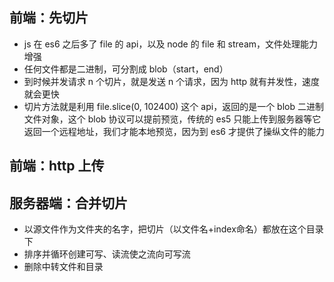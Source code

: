 ## 前端：先切片
- js 在 es6 之后多了 file 的 api，以及 node 的 file 和 stream，文件处理能力增强
- 任何文件都是二进制，可分割成 blob（start，end）
- 到时候并发请求 n 个切片，就是发送 n 个请求，因为 http 就有并发性，速度就会更快
- 切片方法就是利用 file.slice(0, 102400) 这个 api，返回的是一个 blob 二进制文件对象，这个 blob 协议可以提前预览，传统的 es5 只能上传到服务器等它返回一个远程地址，我们才能本地预览，因为到 es6 才提供了操纵文件的能力

## 前端：http 上传


## 服务器端：合并切片
- 以源文件作为文件夹的名字，把切片（以文件名+index命名）都放在这个目录下
- 排序并循环创建可写、读流使之流向可写流
- 删除中转文件和目录
